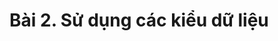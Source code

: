 <!-- ---
layout: Post
title: Bài 2. Sử dụng biến, toán tử và các kiểu dữ liệu trong Java 
subtitle: Lập trình Java căn bản
author: Theanishtar
date: 2023-06-03
useHeaderImage: false
headerImage: https://github.com/dangtranhuu/images/blob/main/angurvad/java-core/session2/banner.png?raw=true
headerMask: rgba(39, 62, 77, 0.61)
permalinkPattern: /ebook/java/java-core/:slug/
tags:
  - Java Core
---

 Biến là đối tượng cơ bản nhất trong lập trình, dùng để lưu giá trị. Vậy biến trong Java là gì ta 🤔 -->

<!-- more -->

# Bài 2. Sử dụng các kiểu dữ liệu
